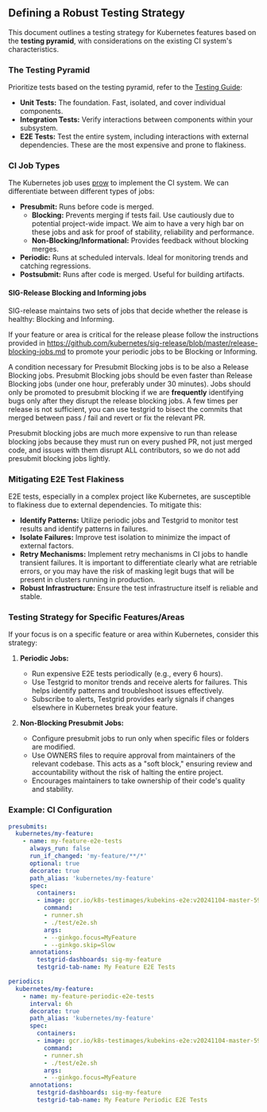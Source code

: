 ## Defining a Robust Testing Strategy

This document outlines a testing strategy for Kubernetes features based on the **testing pyramid**, with considerations on the existing CI system's characteristics.

### The Testing Pyramid

Prioritize tests based on the testing pyramid, refer to the [Testing Guide](./testing.md):

- **Unit Tests:**  The foundation. Fast, isolated, and cover individual components.
- **Integration Tests:** Verify interactions between components within your subsystem.
- **E2E Tests:**  Test the entire system, including interactions with external dependencies. These are the most expensive and prone to flakiness.

### CI Job Types

The Kubernetes job uses [prow](https://prow.k8s.io) to implement the CI system. We can differentiate between different types of jobs:

- **Presubmit:** Runs before code is merged.
    - **Blocking:** Prevents merging if tests fail. Use cautiously due to potential project-wide impact. We aim to have a very high bar on these jobs and ask for proof
    of stability, reliability and performance.
    - **Non-Blocking/Informational:** Provides feedback without blocking merges.
- **Periodic:** Runs at scheduled intervals. Ideal for monitoring trends and catching regressions.
- **Postsubmit:** Runs after code is merged. Useful for building artifacts.

#### SIG-Release Blocking and Informing jobs

SIG-release maintains two sets of jobs that decide whether the release is
healthy: Blocking and Informing.

If your feature or area is critical for the release please follow the instructions provided in https://github.com/kubernetes/sig-release/blob/master/release-blocking-jobs.md to promote your periodic jobs to be Blocking or Informing.

A condition necessary for Presubmit Blocking jobs is to be also a Release Blocking jobs.
Presubmit Blocking jobs should be even faster than Release Blocking jobs (under one hour, preferably under 30 minutes).
Jobs should only be promoted to presubmit blocking if we are **frequently** identifying bugs only after they disrupt the release blocking jobs. A few times per release is not sufficient, you can use testgrid to bisect the commits that merged between pass / fail and revert or fix the relevant PR.

Presubmit blocking jobs are much more expensive to run than release blocking jobs because they must run on every pushed PR, not just merged code, and issues with them disrupt ALL contributors, so we do not add presubmit blocking jobs lightly.

### Mitigating E2E Test Flakiness

E2E tests, especially in a complex project like Kubernetes, are susceptible to flakiness due to external dependencies. To mitigate this:

- **Identify Patterns:** Utilize periodic jobs and Testgrid to monitor test results and identify patterns in failures.
- **Isolate Failures:**  Improve test isolation to minimize the impact of external factors.
- **Retry Mechanisms:** Implement retry mechanisms in CI jobs to handle transient failures.
It is important to differentiate clearly what are retriable errors, or you may have the risk
of masking legit bugs that will be present in clusters running in production.
- **Robust Infrastructure:** Ensure the test infrastructure itself is reliable and stable.

###  Testing Strategy for Specific Features/Areas

If your focus is on a specific feature or area within Kubernetes, consider this strategy:

1. **Periodic Jobs:**
    - Run expensive E2E tests periodically (e.g., every 6 hours).
    - Use Testgrid to monitor trends and receive alerts for failures. This helps identify patterns and troubleshoot issues effectively.
    - Subscribe to alerts, Testgrid provides early signals if changes elsewhere in Kubernetes break your feature.

2. **Non-Blocking Presubmit Jobs:**
    - Configure presubmit jobs to run only when specific files or folders are modified.
    - Use OWNERS files to require approval from maintainers of the relevant codebase. This acts as a "soft block," ensuring review and accountability without the risk of halting the entire project.
    - Encourages maintainers to take ownership of their code's quality and stability.

### Example: CI Configuration

```yaml
presubmits:
  kubernetes/my-feature:
    - name: my-feature-e2e-tests
      always_run: false
      run_if_changed: 'my-feature/**/*'
      optional: true
      decorate: true
      path_alias: 'kubernetes/my-feature'
      spec:
        containers:
        - image: gcr.io/k8s-testimages/kubekins-e2e:v20241104-master-5917669-master
          command:
          - runner.sh
          - ./test/e2e.sh
          args:
          - --ginkgo.focus=MyFeature
          - --ginkgo.skip=Slow
      annotations:
        testgrid-dashboards: sig-my-feature
        testgrid-tab-name: My Feature E2E Tests

periodics:
  kubernetes/my-feature:
    - name: my-feature-periodic-e2e-tests
      interval: 6h
      decorate: true
      path_alias: 'kubernetes/my-feature'
      spec:
        containers:
        - image: gcr.io/k8s-testimages/kubekins-e2e:v20241104-master-5917669-master
          command:
          - runner.sh
          - ./test/e2e.sh
          args:
          - --ginkgo.focus=MyFeature
      annotations:
        testgrid-dashboards: sig-my-feature
        testgrid-tab-name: My Feature Periodic E2E Tests
```
